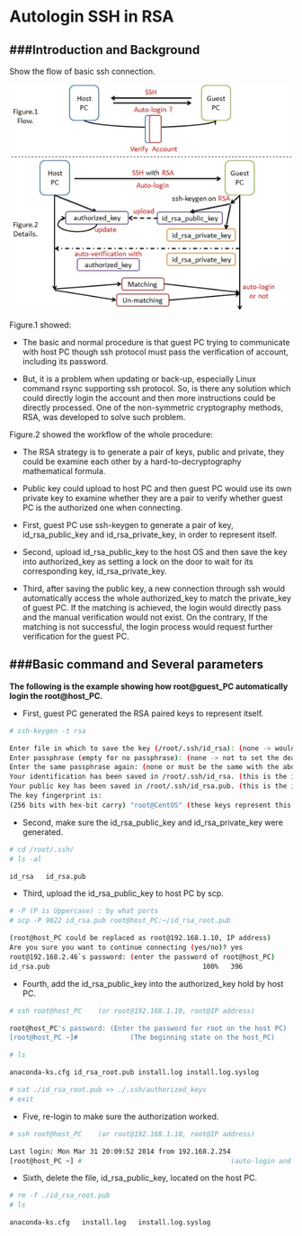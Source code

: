 # Autologin SSH in RSA



###Introduction and Background
---

Show the flow of basic ssh connection.

![](../images/20140331_ssh_auto.jpg)

Figure.1 showed:

* The basic and normal procedure is that guest PC trying to communicate with host PC though ssh protocol must pass the verification of account, including its password.

* But, it is a problem when updating or back-up, especially Linux command rsync supporting ssh protocol. So, is there any solution which could directly login the account and then more instructions could be directly processed. One of the non-symmetric cryptography methods, RSA, was developed to solve such problem.

Figure.2 showed the workflow of the whole procedure:

* The RSA strategy is to generate a pair of keys, public and private, they could be examine each other by a hard-to-decryptography mathematical formula.

* Public key could upload to host PC and then guest PC would use its own private key to examine whether they are a pair to verify whether guest PC is the authorized one when connecting.

* First, guest PC use ssh-keygen to generate a pair of key, id_rsa_public_key and id_rsa_private_key, in order to represent itself.

* Second, upload id_rsa_public_key to the host OS and then save the key into authorized_key as setting a lock on the door to wait for its corresponding key, id_rsa_private_key.

* Third, after saving the public key, a new connection through ssh would automatically access the whole authorized_key to match the private_key of guest PC. If the matching is achieved, the login would directly pass and the manual verification would not exist. On the contrary, If the matching is not successful, the login process would request further verification for the guest PC.

###Basic command and Several parameters
---

**The following is the example showing how root@guest_PC automatically login the root@host_PC.**

* First, guest PC generated the RSA paired keys to represent itself.

```Bash
# ssh-keygen -t rsa
```

```Bash
Enter file in which to save the key (/root/.ssh/id_rsa): (none -> would create directory, /root/.ssh)
Enter passphrase (empty for no passphrase): (none -> not to set the deadline)
Enter the same passphrase again: (none or must be the same with the above option)
Your identification has been saved in /root/.ssh/id_rsa. (this is the id_rsa_private_key)
Your public key has been saved in /root/.ssh/id_rsa.pub. (this is the id_rsa_public_key)
The key fingerprint is: 
(256 bits with hex-bit carry) "root@CentOS" (these keys represent this id)
```

* Second, make sure the id_rsa_public_key and id_rsa_private_key were generated.

```Bash
# cd /root/.ssh/
# ls -al
```

```Bash
id_rsa   id_rsa.pub
```

* Third, upload the id_rsa_public_key to host PC by scp.

```Bash
# -P (P is Uppercase) : by what ports
# scp -P 9022 id_rsa.pub root@host_PC:~/id_rsa_root.pub
```

```Bash
(root@host_PC could be replaced as root@192.168.1.10, IP address)
Are you sure you want to continue connecting (yes/no)? yes
root@192.168.2.46`s password: (enter the password of root@host_PC)
id_rsa.pub                                      100%   396              0.4KB/s   00:00    (uploading is finished)
```

* Fourth, add the id_rsa_public_key into the authorized_key hold by host PC.

```Bash
# ssh root@host_PC    (or root@192.168.1.10, root@IP address)
```

```Bash
root@host_PC's password: (Enter the password for root on the host PC)
[root@host_PC ~]#             (The beginning state on the host_PC)
```

```Bash
# ls
```

```Bash
anaconda-ks.cfg id_rsa_root.pub install.log install.log.syslog
```

```Bash
# cat ./id_rsa_root.pub >> ./.ssh/authorized_keys
# exit 
```

* Five, re-login to make sure the authorization worked.

```Bash
# ssh root@host_PC    (or root@192.168.1.10, root@IP address)
```

```Bash
Last login: Mon Mar 31 20:09:52 2014 from 192.168.2.254
[root@host_PC ~] #                                     (auto-login and wait for the command)
```

* Sixth, delete the file, id_rsa_public_key, located on the host PC.

```Bash
# rm -f ./id_rsa_root.pub
# ls
```

```Bash
anaconda-ks.cfg   install.log   install.log.syslog
```










